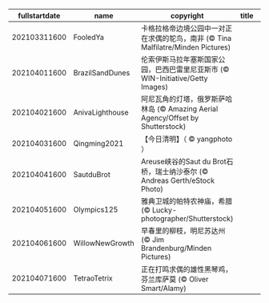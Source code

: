 |fullstartdate|name|copyright|title|image|
|--|--|--|--|--|
202103311600|FooledYa|卡格拉格帝边境公园中一对正在求偶的鸵鸟，南非 (© Tina Malfilatre/Minden Pictures)||![](/zh-CN/2021/04/202103311600FooledYa.jpg)|
202104011600|BrazilSandDunes|伦索伊斯马拉年塞斯国家公园，巴西巴雷里尼亚斯市 (© WIN-Initiative/Getty Images)||![](/zh-CN/2021/04/202104011600BrazilSandDunes.jpg)|
202104021600|AnivaLighthouse|阿尼瓦角的灯塔，俄罗斯萨哈林岛 (© Amazing Aerial Agency/Offset by Shutterstock)||![](/zh-CN/2021/04/202104021600AnivaLighthouse.jpg)|
202104031600|Qingming2021|【今日清明】（ © yangphoto ）||![](/zh-CN/2021/04/202104031600Qingming2021.jpg)|
202104041600|SautduBrot|Areuse峡谷的Saut du Brot石桥，瑞士纳沙泰尔 (© Andreas Gerth/eStock Photo)||![](/zh-CN/2021/04/202104041600SautduBrot.jpg)|
202104051600|Olympics125|雅典卫城的帕特农神庙，希腊 (© Lucky-photographer/Shutterstock)||![](/zh-CN/2021/04/202104051600Olympics125.jpg)|
202104061600|WillowNewGrowth|早春里的柳枝，明尼苏达州 (© Jim Brandenburg/Minden Pictures)||![](/zh-CN/2021/04/202104061600WillowNewGrowth.jpg)|
202104071600|TetraoTetrix|正在打鸣求偶的雄性黑琴鸡，芬兰库萨莫 (© Oliver Smart/Alamy)||![](/zh-CN/2021/04/202104071600TetraoTetrix.jpg)|

